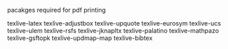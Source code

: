 pacakges required for pdf printing

texlive-latex
texlive-adjustbox
texlive-upquote
texlive-eurosym
texlive-ucs
texlive-ulem
texlive-rsfs
texlive-jknapltx
texlive-palatino
texlive-mathpazo
texlive-gsftopk
texlive-updmap-map
texlive-bibtex
